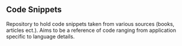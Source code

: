 ## Code Snippets

Repository to hold code snippets taken from various sources (books, articles ect.). Aims to be a reference of code ranging from application specific to language details.
